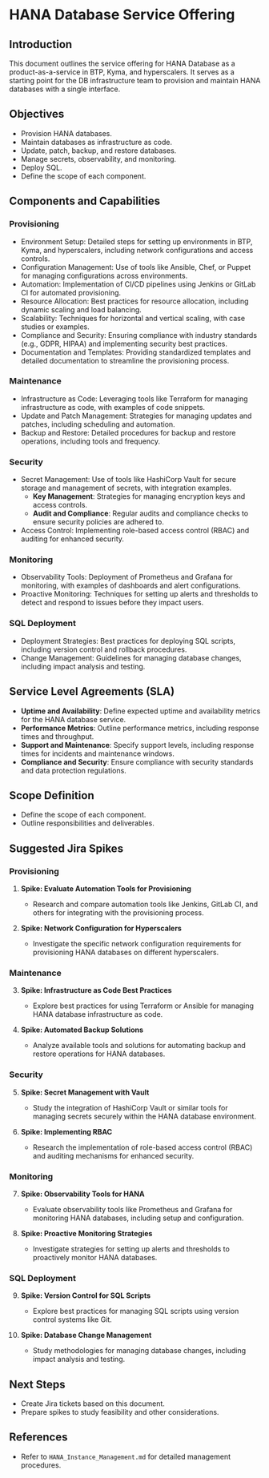# HANA Database Service Offering

## Introduction
This document outlines the service offering for HANA Database as a product-as-a-service in BTP, Kyma, and hyperscalers. It serves as a starting point for the DB infrastructure team to provision and maintain HANA databases with a single interface.

## Objectives
- Provision HANA databases.
- Maintain databases as infrastructure as code.
- Update, patch, backup, and restore databases.
- Manage secrets, observability, and monitoring.
- Deploy SQL.
- Define the scope of each component.

## Components and Capabilities
### Provisioning
- Environment Setup: Detailed steps for setting up environments in BTP, Kyma, and hyperscalers, including network configurations and access controls.
- Configuration Management: Use of tools like Ansible, Chef, or Puppet for managing configurations across environments.
- Automation: Implementation of CI/CD pipelines using Jenkins or GitLab CI for automated provisioning.
- Resource Allocation: Best practices for resource allocation, including dynamic scaling and load balancing.
- Scalability: Techniques for horizontal and vertical scaling, with case studies or examples.
- Compliance and Security: Ensuring compliance with industry standards (e.g., GDPR, HIPAA) and implementing security best practices.
- Documentation and Templates: Providing standardized templates and detailed documentation to streamline the provisioning process.

### Maintenance
- Infrastructure as Code: Leveraging tools like Terraform for managing infrastructure as code, with examples of code snippets.
- Update and Patch Management: Strategies for managing updates and patches, including scheduling and automation.
- Backup and Restore: Detailed procedures for backup and restore operations, including tools and frequency.

### Security
- Secret Management: Use of tools like HashiCorp Vault for secure storage and management of secrets, with integration examples.
  - **Key Management**: Strategies for managing encryption keys and access controls.
  - **Audit and Compliance**: Regular audits and compliance checks to ensure security policies are adhered to.
- Access Control: Implementing role-based access control (RBAC) and auditing for enhanced security.

### Monitoring
- Observability Tools: Deployment of Prometheus and Grafana for monitoring, with examples of dashboards and alert configurations.
- Proactive Monitoring: Techniques for setting up alerts and thresholds to detect and respond to issues before they impact users.

### SQL Deployment
- Deployment Strategies: Best practices for deploying SQL scripts, including version control and rollback procedures.
- Change Management: Guidelines for managing database changes, including impact analysis and testing.

## Service Level Agreements (SLA)
- **Uptime and Availability**: Define expected uptime and availability metrics for the HANA database service.
- **Performance Metrics**: Outline performance metrics, including response times and throughput.
- **Support and Maintenance**: Specify support levels, including response times for incidents and maintenance windows.
- **Compliance and Security**: Ensure compliance with security standards and data protection regulations.

## Scope Definition
- Define the scope of each component.
- Outline responsibilities and deliverables.

## Suggested Jira Spikes

### Provisioning
1. **Spike: Evaluate Automation Tools for Provisioning**
   - Research and compare automation tools like Jenkins, GitLab CI, and others for integrating with the provisioning process.

2. **Spike: Network Configuration for Hyperscalers**
   - Investigate the specific network configuration requirements for provisioning HANA databases on different hyperscalers.

### Maintenance
3. **Spike: Infrastructure as Code Best Practices**
   - Explore best practices for using Terraform or Ansible for managing HANA database infrastructure as code.

4. **Spike: Automated Backup Solutions**
   - Analyze available tools and solutions for automating backup and restore operations for HANA databases.

### Security
5. **Spike: Secret Management with Vault**
   - Study the integration of HashiCorp Vault or similar tools for managing secrets securely within the HANA database environment.

6. **Spike: Implementing RBAC**
   - Research the implementation of role-based access control (RBAC) and auditing mechanisms for enhanced security.

### Monitoring
7. **Spike: Observability Tools for HANA**
   - Evaluate observability tools like Prometheus and Grafana for monitoring HANA databases, including setup and configuration.

8. **Spike: Proactive Monitoring Strategies**
   - Investigate strategies for setting up alerts and thresholds to proactively monitor HANA databases.

### SQL Deployment
9. **Spike: Version Control for SQL Scripts**
   - Explore best practices for managing SQL scripts using version control systems like Git.

10. **Spike: Database Change Management**
    - Study methodologies for managing database changes, including impact analysis and testing.

## Next Steps
- Create Jira tickets based on this document.
- Prepare spikes to study feasibility and other considerations.

## References
- Refer to `HANA_Instance_Management.md` for detailed management procedures.
